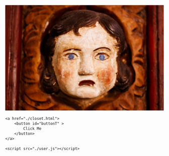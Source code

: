 <html lang="en">
<head>
    <meta charset="UTF-8">
    <meta http-equiv="X-UA-Compatible" content="IE=edge">
    <meta name="viewport" content="width=device-width, initial-scale=1.0">
    <title>Tania Just-In-Time Clothes</title>
    <link rel="stylesheet" href="./user.css">
</head>
<body>
    <div id="image">
        <img src="./images/unhappy_doll.jpg" alt="" id="unhappy" onclick="happyNow()">
    </div>

    <a href="./closet.html">
        <button id="buttonT" >
            Click Me
        </button>
    </a>
    
    <script src="./user.js"></script>
</body>
</html>
